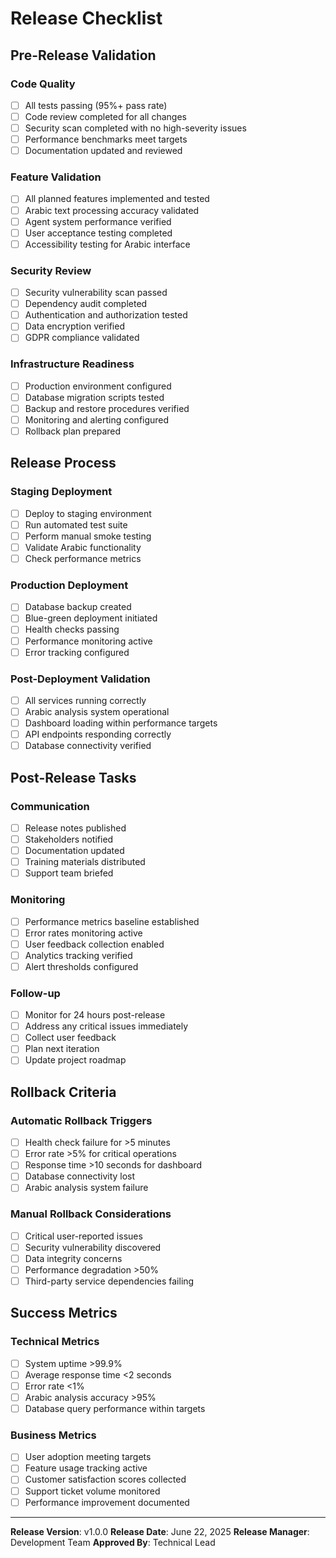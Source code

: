 # Release Checklist

## Pre-Release Validation

### Code Quality
- [ ] All tests passing (95%+ pass rate)
- [ ] Code review completed for all changes
- [ ] Security scan completed with no high-severity issues
- [ ] Performance benchmarks meet targets
- [ ] Documentation updated and reviewed

### Feature Validation
- [ ] All planned features implemented and tested
- [ ] Arabic text processing accuracy validated
- [ ] Agent system performance verified
- [ ] User acceptance testing completed
- [ ] Accessibility testing for Arabic interface

### Security Review
- [ ] Security vulnerability scan passed
- [ ] Dependency audit completed
- [ ] Authentication and authorization tested
- [ ] Data encryption verified
- [ ] GDPR compliance validated

### Infrastructure Readiness
- [ ] Production environment configured
- [ ] Database migration scripts tested
- [ ] Backup and restore procedures verified
- [ ] Monitoring and alerting configured
- [ ] Rollback plan prepared

## Release Process

### Staging Deployment
- [ ] Deploy to staging environment
- [ ] Run automated test suite
- [ ] Perform manual smoke testing
- [ ] Validate Arabic functionality
- [ ] Check performance metrics

### Production Deployment
- [ ] Database backup created
- [ ] Blue-green deployment initiated
- [ ] Health checks passing
- [ ] Performance monitoring active
- [ ] Error tracking configured

### Post-Deployment Validation
- [ ] All services running correctly
- [ ] Arabic analysis system operational
- [ ] Dashboard loading within performance targets
- [ ] API endpoints responding correctly
- [ ] Database connectivity verified

## Post-Release Tasks

### Communication
- [ ] Release notes published
- [ ] Stakeholders notified
- [ ] Documentation updated
- [ ] Training materials distributed
- [ ] Support team briefed

### Monitoring
- [ ] Performance metrics baseline established
- [ ] Error rates monitoring active
- [ ] User feedback collection enabled
- [ ] Analytics tracking verified
- [ ] Alert thresholds configured

### Follow-up
- [ ] Monitor for 24 hours post-release
- [ ] Address any critical issues immediately
- [ ] Collect user feedback
- [ ] Plan next iteration
- [ ] Update project roadmap

## Rollback Criteria

### Automatic Rollback Triggers
- [ ] Health check failure for >5 minutes
- [ ] Error rate >5% for critical operations
- [ ] Response time >10 seconds for dashboard
- [ ] Database connectivity lost
- [ ] Arabic analysis system failure

### Manual Rollback Considerations
- [ ] Critical user-reported issues
- [ ] Security vulnerability discovered
- [ ] Data integrity concerns
- [ ] Performance degradation >50%
- [ ] Third-party service dependencies failing

## Success Metrics

### Technical Metrics
- [ ] System uptime >99.9%
- [ ] Average response time <2 seconds
- [ ] Error rate <1%
- [ ] Arabic analysis accuracy >95%
- [ ] Database query performance within targets

### Business Metrics
- [ ] User adoption meeting targets
- [ ] Feature usage tracking active
- [ ] Customer satisfaction scores collected
- [ ] Support ticket volume monitored
- [ ] Performance improvement documented

---

**Release Version**: v1.0.0
**Release Date**: June 22, 2025
**Release Manager**: Development Team
**Approved By**: Technical Lead